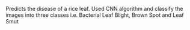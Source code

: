 Predicts the disease of a rice leaf. 
Used CNN algorithm and classify the images into three classes i.e. Bacterial Leaf Blight, Brown Spot and Leaf Smut
